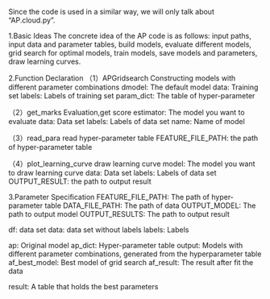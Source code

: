 Since the code is used in a similar way, we will only talk about “AP.cloud.py”.

 
1.Basic Ideas
The concrete idea of the AP code is as follows: input paths, input data and parameter tables, build models, evaluate different models, grid search for optimal models, train models, save models and parameters, draw learning curves.


2.Function Declaration
（1）APGridsearch
Constructing models with different parameter combinations
dmodel: 		The default model
data: 		Training set
labels: 		Labels of training set
param_dict: 	The table of hyper-parameter

（2）get_marks
Evaluation,get score
estimator:		The model you want to evaluate
data:			Data set
labels:		                Labels of data set
name:		                Name of model

（3）read_para
read hyper-parameter table
FEATURE_FILE_PATH:	the path of hyper-parameter table

（4）plot_learning_curve
draw learning curve
model:		The model you want to draw learning curve
data:	                Data set
labels:		Labels of data set
OUTPUT_RESULT:	the path to output result


3.Parameter Specification
FEATURE_FILE_PATH: 	The path of hyper-parameter table
DATA_FILE_PATH:		The path of data
OUTPUT_MODEL:		The path to output model
OUTPUT_RESULTS: 	The path to output result

df:		data set
data:		data set without labels
labels:	                Labels

ap:			Original model
ap_dict:		Hyper-parameter table
output:		Models with different parameter combinations, generated from the hyperparameter table
af_best_model:        Best model of grid search
af_result:		The result after fit the data

result:		A table that holds the best parameters
